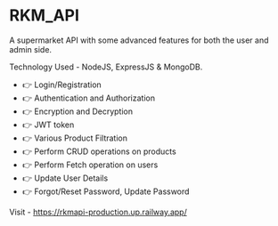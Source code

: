 # RKM_API
A supermarket API with some advanced features for both the user and admin side.

Technology Used - NodeJS, ExpressJS & MongoDB.
<ul>
  <li>👉 Login/Registration </li>
  <li>👉 Authentication and Authorization </li>
  <li>👉 Encryption and Decryption</li>
  <li>👉 JWT token</li>
  <li>👉 Various Product Filtration</li>
  <li>👉 Perform CRUD operations on products</li>
  <li>👉 Perform Fetch operation on users</li>
  <li>👉 Update User Details</li>
  <li>👉 Forgot/Reset Password, Update Password</li>
</ul>

Visit - https://rkmapi-production.up.railway.app/
